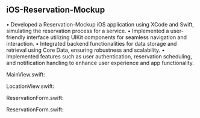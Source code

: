 ## iOS-Reservation-Mockup

•	Developed a Reservation-Mockup iOS application using XCode and Swift, simulating the reservation process for a service.
•	Implemented a user-friendly interface utilizing UIKit components for seamless navigation and interaction.
•	Integrated backend functionalities for data storage and retrieval using Core Data, ensuring robustness and scalability.
•	Implemented features such as user authentication, reservation scheduling, and notification handling to enhance user experience and app functionality.

MainView.swift:

LocationView.swift:

ReservationForm.swift:

ReservationForm.swift:


